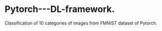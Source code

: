 # Pytorch---DL-framework.
Classification of 10 categories of images from FMNIST dataset of Pytorch.
